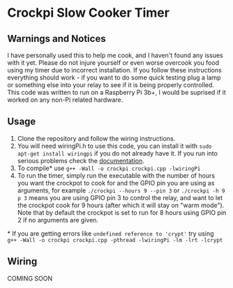 # Crockpi Slow Cooker Timer
## Warnings and Notices
I have personally used this to help me cook, and I haven't found any issues with it yet. Please do not injure yourself or even worse overcook you food using my timer due to incorrect installation. If you follow these instructions everything should work - if you want to do some quick testing plug a lamp or something else into your relay to see if it is being properly controlled. 
This code was written to run on a Raspberry Pi 3b+, I would be suprised if it worked on any non-Pi related hardware.
## Usage
1. Clone the repository and follow the wiring instructions.
2. You will need wiringPi.h to use this code, you can install it with `sudo apt-get install wiringpi` if you do not already have it. If you run into serious problems check the [documentation](http://wiringpi.com/download-and-install/).
3. To compile* use `g++ -Wall -o crockpi crockpi.cpp -lwiringPi`
5. To run the timer, simply run the executable with the number of hours you want the crockpot to cook for and the GPIO pin you are using as arguments, for example `./crockpi --hours 9 --pin 3` or `./crockpi -h 9 p 3` means you are using GPIO pin 3 to control the relay, and want to let the crockpot cook for 9 hours (after which it will stay on "warm mode"). Note that by default the crockpot is set to run for 8 hours using GPIO pin 2 if no arguments are given.  
 
\* If you are getting errors like `undefined reference to 'crypt'` try using ` g++ -Wall -o crockpi crockpi.cpp -pthread -lwiringPi -lm -lrt -lcrypt`
## Wiring
COMING SOON
